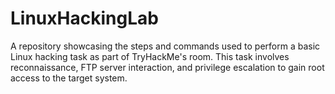 # LinuxHackingLab
A repository showcasing the steps and commands used to perform a basic Linux hacking task as part of TryHackMe's room. This task involves reconnaissance, FTP server interaction, and privilege escalation to gain root access to the target system.
